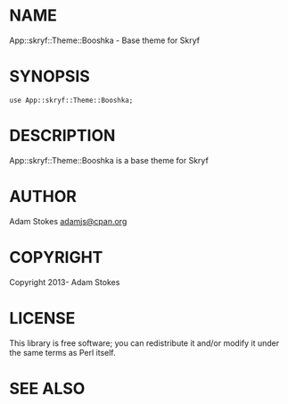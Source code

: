 # NAME

App::skryf::Theme::Booshka - Base theme for Skryf

# SYNOPSIS

    use App::skryf::Theme::Booshka;

# DESCRIPTION

App::skryf::Theme::Booshka is a base theme for Skryf

# AUTHOR

Adam Stokes <adamjs@cpan.org>

# COPYRIGHT

Copyright 2013- Adam Stokes

# LICENSE

This library is free software; you can redistribute it and/or modify
it under the same terms as Perl itself.

# SEE ALSO
